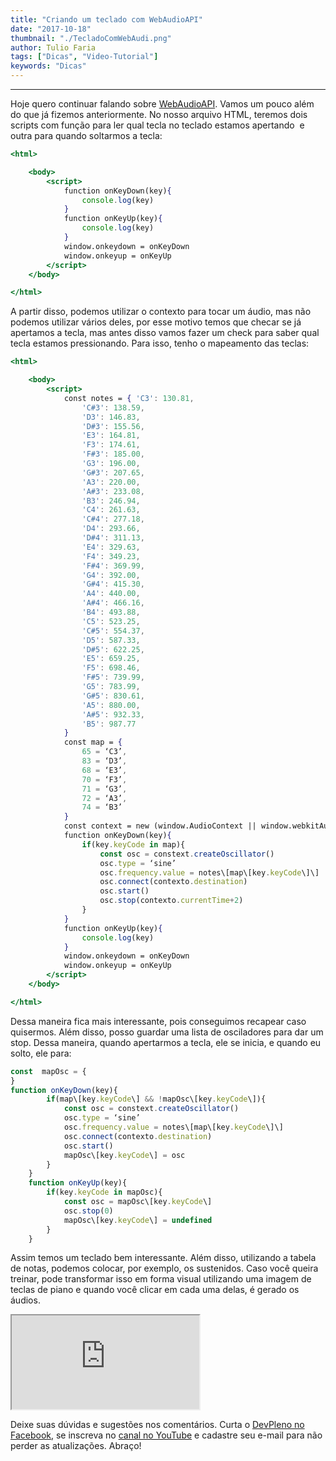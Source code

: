 ```yaml
---
title: "Criando um teclado com WebAudioAPI"
date: "2017-10-18"
thumbnail: "./TecladoComWebAudi.png"
author: Tulio Faria
tags: ["Dicas", "Video-Tutorial"]
keywords: "Dicas"
---
```


---
Hoje quero continuar falando sobre [WebAudioAPI](https://www.devpleno.com/webaudioapi/). Vamos um pouco além do que já fizemos anteriormente. No nosso arquivo HTML, teremos dois scripts com função para ler qual tecla no teclado estamos apertando  e outra para quando soltarmos a tecla:

```jsx
<html>

    <body>
        <script>
            function onKeyDown(key){
                console.log(key)
            }
            function onKeyUp(key){
                console.log(key)
            }
            window.onkeydown = onKeyDown
            window.onkeyup = onKeyUp
        </script>
    </body>

</html>
```

A partir disso, podemos utilizar o contexto para tocar um áudio, mas não podemos utilizar vários deles, por esse motivo temos que checar se já apertamos a tecla, mas antes disso vamos fazer um check para saber qual tecla estamos pressionando. Para isso, tenho o mapeamento das teclas:

```jsx
<html>

    <body>
        <script>
            const notes = { 'C3': 130.81,
                'C#3': 138.59,
                'D3': 146.83,
                'D#3': 155.56,
                'E3': 164.81,
                'F3': 174.61,
                'F#3': 185.00,
                'G3': 196.00,
                'G#3': 207.65,
                'A3': 220.00,
                'A#3': 233.08,
                'B3': 246.94,
                'C4': 261.63,
                'C#4': 277.18,
                'D4': 293.66,
                'D#4': 311.13,
                'E4': 329.63,
                'F4': 349.23,
                'F#4': 369.99,
                'G4': 392.00,
                'G#4': 415.30,
                'A4': 440.00,
                'A#4': 466.16,
                'B4': 493.88,
                'C5': 523.25,
                'C#5': 554.37,
                'D5': 587.33,
                'D#5': 622.25,
                'E5': 659.25,
                'F5': 698.46,
                'F#5': 739.99,
                'G5': 783.99,
                'G#5': 830.61,
                'A5': 880.00,
                'A#5': 932.33,
                'B5': 987.77
            }
            const map = {
                65 = ‘C3’,
                83 = ‘D3’,
                68 = ‘E3’,
                70 = ‘F3’,
                71 = ‘G3’,
                72 = ‘A3’,
                74 = ‘B3’
            }
            const context = new (window.AudioContext || window.webkitAudioContext)()
            function onKeyDown(key){
                if(key.keyCode in map){
                    const osc = constext.createOscillator()
                    osc.type = ‘sine’
                    osc.frequency.value = notes\[map\[key.keyCode\]\]
                    osc.connect(contexto.destination)
                    osc.start()
                    osc.stop(contexto.currentTime+2)
                }
            }
            function onKeyUp(key){
                console.log(key)
            }
            window.onkeydown = onKeyDown
            window.onkeyup = onKeyUp
        </script>
    </body>

</html>
```

Dessa maneira fica mais interessante, pois conseguimos recapear caso quisermos. Além disso, posso guardar uma lista de osciladores para dar um stop. Dessa maneira, quando apertarmos a tecla, ele se inicia, e quando eu solto, ele para:


```jsx
const  mapOsc = {
}
function onKeyDown(key){
        if(map\[key.keyCode\] && !mapOsc\[key.keyCode\]){
            const osc = constext.createOscillator()
            osc.type = ‘sine’
            osc.frequency.value = notes\[map\[key.keyCode\]\]
            osc.connect(contexto.destination)
            osc.start()
            mapOsc\[key.keyCode\] = osc
        }
    }
    function onKeyUp(key){
        if(key.keyCode in mapOsc){
            const osc = mapOsc\[key.keyCode\]
            osc.stop(0)
            mapOsc\[key.keyCode\] = undefined
        }
    }
```

Assim temos um teclado bem interessante. Além disso, utilizando a tabela de notas, podemos colocar, por exemplo, os sustenidos. Caso você queira treinar, pode transformar isso em forma visual utilizando uma imagem de teclas de piano e quando você clicar em cada uma delas, é gerado os áudios. 

<div class="embed-responsive embed-responsive-16by9">
  <iframe class="embed-responsive-item" src="https://www.youtube.com/embed/lKuFqfkVZy0" allowfullscreen></iframe>
</div>

Deixe suas dúvidas e sugestões nos comentários. Curta o [DevPleno no Facebook](http://www.facebook.com/devpleno), se inscreva no [canal no YouTube](https://www.youtube.com/channel/UC07JWf9A0B1scApbS1Te7Ww) e cadastre seu e-mail para não perder as atualizações. Abraço!
